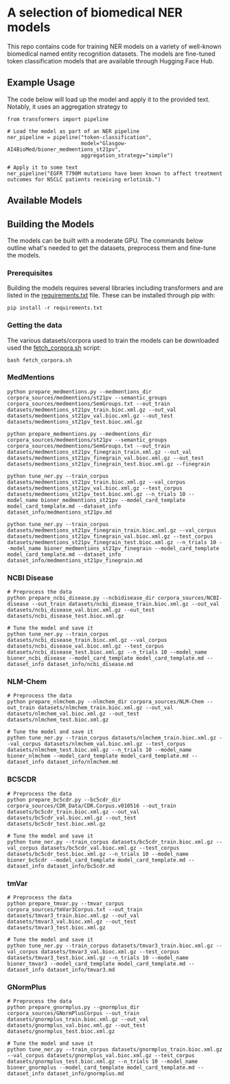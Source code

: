 # A selection of biomedical NER models

This repo contains code for training NER models on a variety of well-known biomedical named entity recognition datasets. The models are fine-tuned token classification models that are available through Hugging Face Hub.

## Example Usage

The code below will load up the model and apply it to the provided text. Notably, it uses an aggregation strategy to 

```
from transformers import pipeline

# Load the model as part of an NER pipeline
ner_pipeline = pipeline("token-classification", 
                        model="Glasgow-AI4BioMed/bioner_medmentions_st21pv",
                        aggregation_strategy="simple")

# Apply it to some text
ner_pipeline("EGFR T790M mutations have been known to affect treatment outcomes for NSCLC patients receiving erlotinib.")
```

## Available Models

## Building the Models

The models can be built with a moderate GPU. The commands below outline what's needed to get the datasets, preprocess them and fine-tune the models.

### Prerequisites

Building the models requires several libraries including transformers and are listed in the [requirements.txt](https://github.com/Glasgow-AI4BioMed/bioner/blob/main/requirements.txt) file. These can be installed through pip with:

```
pip install -r requirements.txt
```

### Getting the data

The various datasets/corpora used to train the models can be downloaded used the [fetch_corpora.sh](https://github.com/Glasgow-AI4BioMed/bioner/blob/main/fetch_corpora.sh) script:

```
bash fetch_corpora.sh
```

### MedMentions

```
python prepare_medmentions.py --medmentions_dir corpora_sources/medmentions/st21pv --semantic_groups corpora_sources/medmentions/SemGroups.txt --out_train datasets/medmentions_st21pv_train.bioc.xml.gz --out_val datasets/medmentions_st21pv_val.bioc.xml.gz --out_test datasets/medmentions_st21pv_test.bioc.xml.gz

python prepare_medmentions.py --medmentions_dir corpora_sources/medmentions/st21pv --semantic_groups corpora_sources/medmentions/SemGroups.txt --out_train datasets/medmentions_st21pv_finegrain_train.xml.gz --out_val datasets/medmentions_st21pv_finegrain_val.bioc.xml.gz --out_test datasets/medmentions_st21pv_finegrain_test.bioc.xml.gz --finegrain

```

```
python tune_ner.py --train_corpus datasets/medmentions_st21pv_train.bioc.xml.gz --val_corpus datasets/medmentions_st21pv_val.bioc.xml.gz --test_corpus datasets/medmentions_st21pv_test.bioc.xml.gz --n_trials 10 --model_name bioner_medmentions_st21pv --model_card_template model_card_template.md --dataset_info dataset_info/medmentions_st21pv.md

python tune_ner.py --train_corpus datasets/medmentions_st21pv_finegrain_train.bioc.xml.gz --val_corpus datasets/medmentions_st21pv_finegrain_val.bioc.xml.gz --test_corpus datasets/medmentions_st21pv_finegrain_test.bioc.xml.gz --n_trials 10 --model_name bioner_medmentions_st21pv_finegrain --model_card_template model_card_template.md --dataset_info dataset_info/medmentions_st21pv_finegrain.md
```

### NCBI Disease

```
# Preprocess the data
python prepare_ncbi_disease.py --ncbidisease_dir corpora_sources/NCBI-disease --out_train datasets/ncbi_disease_train.bioc.xml.gz --out_val datasets/ncbi_disease_val.bioc.xml.gz --out_test datasets/ncbi_disease_test.bioc.xml.gz

# Tune the model and save it
python tune_ner.py --train_corpus datasets/ncbi_disease_train.bioc.xml.gz --val_corpus datasets/ncbi_disease_val.bioc.xml.gz --test_corpus datasets/ncbi_disease_test.bioc.xml.gz --n_trials 10 --model_name bioner_ncbi_disease --model_card_template model_card_template.md --dataset_info dataset_info/ncbi_disease.md
```

### NLM-Chem

```
# Preprocess the data
python prepare_nlmchem.py --nlmchem_dir corpora_sources/NLM-Chem --out_train datasets/nlmchem_train.bioc.xml.gz --out_val datasets/nlmchem_val.bioc.xml.gz --out_test datasets/nlmchem_test.bioc.xml.gz

# Tune the model and save it
python tune_ner.py --train_corpus datasets/nlmchem_train.bioc.xml.gz --val_corpus datasets/nlmchem_val.bioc.xml.gz --test_corpus datasets/nlmchem_test.bioc.xml.gz --n_trials 10 --model_name bioner_nlmchem --model_card_template model_card_template.md --dataset_info dataset_info/nlmchem.md
```

### BC5CDR

```
# Preprocess the data
python prepare_bc5cdr.py --bc5cdr_dir corpora_sources/CDR_Data/CDR.Corpus.v010516 --out_train datasets/bc5cdr_train.bioc.xml.gz --out_val datasets/bc5cdr_val.bioc.xml.gz --out_test datasets/bc5cdr_test.bioc.xml.gz

# Tune the model and save it
python tune_ner.py --train_corpus datasets/bc5cdr_train.bioc.xml.gz --val_corpus datasets/bc5cdr_val.bioc.xml.gz --test_corpus datasets/bc5cdr_test.bioc.xml.gz --n_trials 10 --model_name bioner_bc5cdr --model_card_template model_card_template.md --dataset_info dataset_info/bc5cdr.md
```

### tmVar

```
# Preprocess the data
python prepare_tmvar.py --tmvar_corpus corpora_sources/tmVar3Corpus.txt --out_train datasets/tmvar3_train.bioc.xml.gz --out_val datasets/tmvar3_val.bioc.xml.gz --out_test datasets/tmvar3_test.bioc.xml.gz

# Tune the model and save it
python tune_ner.py --train_corpus datasets/tmvar3_train.bioc.xml.gz --val_corpus datasets/tmvar3_val.bioc.xml.gz --test_corpus datasets/tmvar3_test.bioc.xml.gz --n_trials 10 --model_name bioner_tmvar3 --model_card_template model_card_template.md --dataset_info dataset_info/tmvar3.md

```

### GNormPlus

```
# Preprocess the data
python prepare_gnormplus.py --gnormplus_dir corpora_sources/GNormPlusCorpus --out_train datasets/gnormplus_train.bioc.xml.gz --out_val datasets/gnormplus_val.bioc.xml.gz --out_test datasets/gnormplus_test.bioc.xml.gz

# Tune the model and save it
python tune_ner.py --train_corpus datasets/gnormplus_train.bioc.xml.gz --val_corpus datasets/gnormplus_val.bioc.xml.gz --test_corpus datasets/gnormplus_test.bioc.xml.gz --n_trials 10 --model_name bioner_gnormplus --model_card_template model_card_template.md --dataset_info dataset_info/gnormplus.md
```

